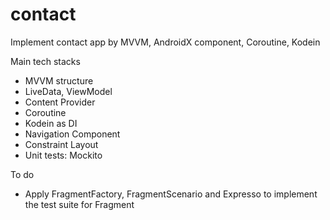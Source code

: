 # contact
Implement contact app by MVVM, AndroidX component, Coroutine, Kodein

Main tech stacks
- MVVM structure
- LiveData, ViewModel
- Content Provider
- Coroutine
- Kodein as DI
- Navigation Component
- Constraint Layout
- Unit tests: Mockito

To do
- Apply FragmentFactory, FragmentScenario and Expresso to implement the test suite for Fragment
